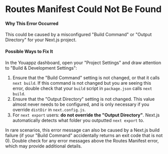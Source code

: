 # Routes Manifest Could Not Be Found

#### Why This Error Occurred

This could be caused by a misconfigured "Build Command" or "Output Directory" for your Next.js project.

#### Possible Ways to Fix It

In the Youappz dashboard, open your "Project Settings" and draw attention to "Build & Development Settings":

1. Ensure that the "Build Command" setting is not changed, or that it calls `next build`. If this command is not changed but you are seeing this error, double check that your `build` script in `package.json` calls `next build`.
2. Ensure that the "Output Directory" setting is not changed. This value almost never needs to be configured, and is only necessary if you override `distDir` in `next.config.js`.
3. For `next export` users: **do not override the "Output Directory"**. Next.js automatically detects what folder you outputted `next export` to.

In rare scenarios, this error message can also be caused by a Next.js build failure (if your "Build Command" accidentally returns an exit code that is not 0).
Double check for any error messages above the Routes Manifest error, which may provide additional details.
